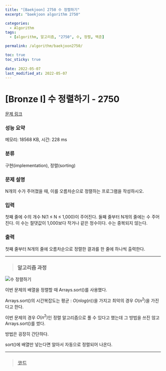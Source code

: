 ```yaml
---
title: "[Baekjoon] 2750 수 정렬하기"
excerpt: "baekjoon algorithm 2750"

categories:
  - Algorithm
tags:
  - [algorithm, 알고리즘, "2750", 수, 정렬, 백준]

permalink: /algorithm/baekjoon2750/

toc: true
toc_sticky: true
 
date: 2022-05-07
last_modified_at: 2022-05-07
---
```


# [Bronze I] 수 정렬하기 - 2750

[문제 링크](https://www.acmicpc.net/problem/2750)

### 성능 요약

메모리: 18568 KB, 시간: 228 ms

### 분류

구현(implementation), 정렬(sorting)

### 문제 설명

<p>N개의 수가 주어졌을 때, 이를 오름차순으로 정렬하는 프로그램을 작성하시오.</p>

### 입력

 <p>첫째 줄에 수의 개수 N(1 ≤ N ≤ 1,000)이 주어진다. 둘째 줄부터 N개의 줄에는 수 주어진다. 이 수는 절댓값이 1,000보다 작거나 같은 정수이다. 수는 중복되지 않는다.</p>

### 출력

 <p>첫째 줄부터 N개의 줄에 오름차순으로 정렬한 결과를 한 줄에 하나씩 출력한다.</p>



---
> ### 알고리즘 과정

![수 정렬하기](https://jsw6701.github.io/assets/images/posts_img/수_정렬하기1.JPG)

이번 문제의 배열을 정렬할 때 Arrays.sort()를 사용했다.

Arrays.sort()의 시간복잡도는 평균 : $O(nlog(n))$을 가지고 최악의 경우 $O(n^2)$을 가진다고 한다.

이번 문제의 경우 $O(n^2)$인 정렬 알고리즘으로 풀 수 있다고 했는데 그 방법을 쓰진 않고 Arrays.sort()를 썼다.

방법은 굉장히 간단하다.

sort()에 배열만 넣는다면 알아서 자동으로 정렬되어 나온다.


---
> ### 코드


<script src="https://gist.github.com/jsw6701/c06ceb7912f52894ce72723c35c6088a.js"></script>

